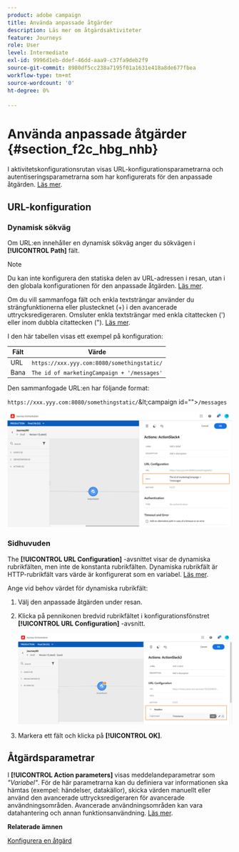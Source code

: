 ```yaml
---
product: adobe campaign
title: Använda anpassade åtgärder
description: Läs mer om åtgärdsaktiviteter
feature: Journeys
role: User
level: Intermediate
exl-id: 9996d1eb-ddef-46dd-aaa9-c37fa9deb2f9
source-git-commit: 8980df5cc238a7195f01a1631e418a8de677fbea
workflow-type: tm+mt
source-wordcount: '0'
ht-degree: 0%

---
```


# Använda anpassade åtgärder {#section_f2c_hbg_nhb}

I aktivitetskonfigurationsrutan visas URL-konfigurationsparametrarna och autentiseringsparametrarna som har konfigurerats för den anpassade åtgärden. [Läs mer](../action/about-custom-action-configuration.md).

## URL-konfiguration

### Dynamisk sökväg

Om URL:en innehåller en dynamisk sökväg anger du sökvägen i **[!UICONTROL Path]** fält.

>[!NOTE]
>
>Du kan inte konfigurera den statiska delen av URL-adressen i resan, utan i den globala konfigurationen för den anpassade åtgärden. [Läs mer](../action/about-custom-action-configuration.md).

Om du vill sammanfoga fält och enkla textsträngar använder du strängfunktionerna eller plustecknet (+) i den avancerade uttrycksredigeraren. Omsluter enkla textsträngar med enkla citattecken (&#39;) eller inom dubbla citattecken (&quot;). [Läs mer](../expression/expressionadvanced.md).

I den här tabellen visas ett exempel på konfiguration:

| Fält | Värde |
| --- | --- |
| URL | `https://xxx.yyy.com:8080/somethingstatic/` |
| Bana | `The id of marketingCampaign + '/messages'` |

Den sammanfogade URL:en har följande format:

`https://xxx.yyy.com:8080/somethingstatic/`\&lt;campaign id=&quot;&quot;>`/messages`

![](../assets/journey-custom-action-url.png)

### Sidhuvuden

The **[!UICONTROL URL Configuration]** -avsnittet visar de dynamiska rubrikfälten, men inte de konstanta rubrikfälten. Dynamiska rubrikfält är HTTP-rubrikfält vars värde är konfigurerat som en variabel. [Läs mer](../action/about-custom-action-configuration.md).

Ange vid behov värdet för dynamiska rubrikfält:

1. Välj den anpassade åtgärden under resan.
1. Klicka på pennikonen bredvid rubrikfältet i konfigurationsfönstret **[!UICONTROL URL Configuration]** -avsnitt.

   ![](../assets/journey-dynamicheaderfield.png)

1. Markera ett fält och klicka på **[!UICONTROL OK]**.

## Åtgärdsparametrar

I **[!UICONTROL Action parameters]** visas meddelandeparametrar som _&quot;Variabel&quot;_. För de här parametrarna kan du definiera var informationen ska hämtas (exempel: händelser, datakällor), skicka värden manuellt eller använd den avancerade uttrycksredigeraren för avancerade användningsområden. Avancerade användningsområden kan vara datahantering och annan funktionsanvändning. [Läs mer](../expression/expressionadvanced.md).

**Relaterade ämnen**

[Konfigurera en åtgärd](../action/about-custom-action-configuration.md)
